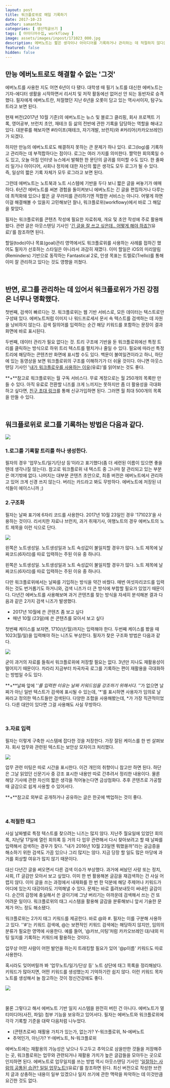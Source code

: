 ```yaml
---
layout: post
title: 워크플로위로 매일 기록하기
date: 2017-10-23
author: samantha
categories: [ 생산적글쓰기 ]
tags: [ 아이디어수집, workflowy ]
image: assets/images/inpost/171023_000.jpg
description: 에버노트는 짧은 생각이나 아이디어를 기록하거나 관리하는 데 적절하지 않다는 판단을 했다. 그래서 선택한 솔루션이 바로 워크플로위다. 다른 앱으로는 내가 매일 보고, 듣고, 읽은 모든 걸 매우 간단하고 가볍게 할 수도 없다.
featured: false
hidden: false
---
```

## 만능 에버노트로도 해결할 수 없는 '그것'

에버노트를 사용한 지도 어연 6년이 다 됐다. 대학생 때 필기 노트를 대신한 에버노트는 기자-에디터 생활을 시작하면서 리서치 및 저작 활동에선 없어선 안 되는 동반자로 승격했다. 필자에게 에버노트란, 처절했던 지난 6년을 오롯이 담고 있는 역사서이자, 탐구노트라고 보면 된다.

현재 버전(2017년 10월 기준)의 에버노트는 뉴스 및 블로그 클리핑, 회사 프로젝트 기록, 영어공부, 브런치 초안, 재테크 등 삶의 전반에 관한 기록을 담당하는 역할을 해내고 있다. 대분류를 해보자면 #라이프(재테크, 자기개발, 브런치)와 #커리어(카카오브레인)가 되겠다.

하지만 만능의 에버노트로도 해결하지 못하는 큰 문제가 하나 있다. 로그(log)를 기록하고 관리하는 데 부적합하다는 점이다. 로그는 여러 가지를 의미한다. 짤막한 회의록일 수도 있고, 오늘 아침 인터넷 뉴스에서 발췌한 한 문단의 글귀를 의미할 수도 있다. 한 줄짜리 일기나 아이디어, 사회나 정치에 대한 자신의 짧은 생각도 모두 로그가 될 수 있다. 즉, 일상의 짧은 기록 자체가 모두 로그라고 보면 된다.

그런데 에버노트는 노트북과 노트 시스템에 기반을 두다 보니 짧은 글을 써놓기가 애매하다. 6년간 에버노트를 써본 경험을 돌이켜보니 에버노트는 긴 글을 편집하거나 다루는 데 최적화돼 있으나 짧은 글 꾸러미를 관리하기엔 적합한 서비스는 아니다. 어떻게 하면 이걸 해결해볼 수 있을지 고민해보던 찰나, 워크플로위(workflowy)에서 바로 그 해답을 찾았다.

필자는 워크플로위를 콘텐츠 작성에 필요한 자료취재, 개요 및 초안 작성에 주로 활용해 왔다. 관련 글은 아웃스탠딩 기사인 '[긴 글을 잘 쓰고 싶은데.. 어떻게 해야 하죠?](http://outstanding.kr/writing20170324/)(유료)'를 참조하면 된다.

할일(todo)이나 목표(goal)관리 영역에서도 워크플로위를 사용하는 사례를 접하긴 했어도 필자가 선호하는 스타일은 아니라서 과감히 재꼈다. 이미 할일은 iOS의 미리알림(Reminders) 기반으로 동작하는 Fantastical 2로, 인생 목표는 트렐로(Trello)를 통해 이미 잘 관리하고 있다는 것도 영향을 끼쳤다.

<br/>

## 반면, 로그를 관리하는 데 있어서 워크플로위가 가진 강점은 너무나 명확했다.

첫번째, 검색이 빠르다는 것. 워크플로위는 웹 기반 서비스로, 모든 데이터는 텍스트로만 구성돼 있다. 에버노트처럼 이미지 나 워드프로세서 문서 속 텍스트를 검색하는 데 자원을 낭비하지 않는다. 검색 질의어를 입력하는 순간 해당 키워드를 포함하는 문장이 결과화면에 바로 표시된다.

두번째, 데이터 관리가 필요 없다는 것. 트리 구조에 기반을 둔 워크플로위에선 특정 트리를 클릭하는 방식으로 하위 트리 텍스트를 펼치거나 줄일 수 있다. 필요에 따라선 특정 트리에 해당하는 콘텐츠만 화면에 표시할 수도 있다. 백문이 불여일견이라고 하니, 하단에 있는 동영상을 보면 워크플로위의 구조를 이해하기가 더 쉬울 것이다. 아니면 아웃스탠딩 기사인 '[내가 워크플로우를 사용하는 이유](http://outstanding.kr/workflowy20170406/)(유료)’를 읽어보는 것도 좋다.

**+**참고로 워크플로위는 월 구독 서비스다. 무료 계정으로는 월 250개의 목록만 만들 수 있다. 아직 유료로 전환할 니즈를 크게 느끼지는 못하지만 좀 더 활용성을 극대화하고 싶다면, [친구 초대 링크](https://workflowy.com/invite/2ca174a0.lnx)를 통해 신규가입하면 된다. 그러면 월 최대 500개의 목록을 만들 수 있다.

<br/>

## 워크플로위로 로그를 기록하는 방법은 다음과 같다.

![](https://github.com/samantha-writer/samantha-writer.github.io/blob/master/assets/images/inpost/171023_001.jpg?raw=true)

### 1.로그를 기록할 트리를 하나 생성한다.

필자의 경우 '업무노트/일기/단상 등’이라고 표기했다(좀 더 세련된 이름이 있으면 좋을 텐데 생각나질 않는다). 참고로 워크플로위 내 텍스트 중 그나마 잘 관리되고 있는 부분은 여기밖에 없다. 나머지는 대부분 콘텐츠 초안으로, 최종 버전은 에버노트에서 관리하고 있어 크게 신경 쓰지 않는다. 버리는 카드라고 봐도 무방하다. 에버노트에 저장된 녀석들이 에이스니까 ;)

### 2.구조화

필자는 날짜 표기에 6자리 코드를 사용한다. 2017년 10월 23일인 경우 '171023’을 사용하는 것이다. 리서치한 자료나 브런치, 과거 취재기사, 여행노트의 경우 에버노트의 노트 제목을 이런 식으로 단다.

![](https://github.com/samantha-writer/samantha-writer.github.io/blob/master/assets/images/inpost/171023_002.jpg?raw=true)

왼쪽은 노트생성일. 노트생성일과 노트 속성값이 불일치할 경우가 많다. 노트 제목에 날짜코드(6자리)를 따로 입력하는 주된 이유 중 하나다.

왼쪽은 노트생성일. 노트생성일과 노트 속성값이 불일치할 경우가 많다. 노트 제목에 날짜코드(6자리)를 따로 입력하는 주된 이유 중 하나다.

다만 워크플로위에서는 날짜를 기입하는 방식을 약간 바꿨다. 매번 여섯자리코드를 입력하는 것도 번거롭기도 하거니와, 검색 니즈가 더 큰 방식에 부합할 필요가 있었기 때문이다. 다년간 에버노트를 사용해보며 과거 콘텐츠를 찾는 방식을 자세히 분석해본 결과 다음과 같은 2가지 검색 니즈가 발생했다.

- 2017년 10월에 쓴 콘텐츠 좀 보고 싶다
- 매년 10월 (23일)에 쓴 콘텐츠를 모아서 보고 싶다

첫번째 케이스를 보자면, 1710(년/월)까지는 입력해야 한다. 두번째 케이스를 봤을 때 1023(월/일)을 입력해야 하는 니즈도 부상한다. 필자가 찾은 구조화 방법은 다음과 같다.

![](https://github.com/samantha-writer/samantha-writer.github.io/blob/master/assets/images/inpost/171023_003.jpg?raw=true)

굳이 과거의 자료를 들춰서 워크플로위에 저장할 필요는 없다. 3년만 지나도 재활용성이 떨어지기 때문이다. 차라리 지금부터 차곡차곡 로그를 기록하는 편이 재활용을 극대화하는 방법일 수도 있다.

**+**날짜 앞에 '*'를 입력한 이유는 날짜 키워드임을 강조하기 위해서다. '*'가 없으면 날짜가 아닌 일반 텍스트가 검색에 표시될 수 있는데, '*'를 표시하면 사용자가 임의로 날짜라고 정의한 텍스트들만 검색된다. 다양한 조합을 사용해봤는데, *가 가장 직관적이었다. 다른 대안이 있다면 그걸 사용해도 사실 무방하다.

<br/>

### 3.자료 입력

필자는 이렇게 구축한 시스템에 잡다한 것을 저장한다. 가장 잘된 케이스를 한 번 살펴보자. 회사 업무와 관련된 텍스트는 보안상 모자이크 처리했다.

![](https://github.com/samantha-writer/samantha-writer.github.io/blob/master/assets/images/inpost/171023_004.jpg?raw=true)

업무 관련 미팅은 따로 시간을 표시한다. 이건 개인의 취향이니 참고만 하면 된다. 하단은 그날 읽었던 신문기사 중 강조 표시한 내용만 따로 간추려서 정리한 내용이다. 물론 해당 기사에 관한 자신의 짧은 생각을 적어놓는다면 금상첨화다. 추후 콘텐츠로 가공할 때 글감으로 쉽게 사용할 수 있어서다.

**+**참고로 외부로 공개하거나 공유하는 글은 한곳에 백업하는 것이 좋다.

<br/>

### 4.적절한 태그

사실 날짜별로 특정 텍스트를 찾으려는 니즈는 많지 않다. 지난주 월요일에 있었던 회의록, 지난달 17일에 열린 회의록 등 거의 다 업무 관련해서 다시 찾아보려고 할 때 날짜를 입력해서 검색하는 경우가 잦다. "내가 2016년 10월 23일엔 뭐했을까"라는 궁금증을 해소하기 위한 검색도 가끔 있으나 그리 많지는 않다. 지금 당장 할 일도 많은 마당에 과거를 회상할 여유가 많지 않기 때문이다.

대신 다년간 글을 써오면서 다른 검색 이슈가 부상했다. 과거에 써놨던 사랑 또는 정치, 사회, IT 글감만 모아서 보고 싶었다. 이미 한 번 활용해본 글감을 재검색하는 건 사실 어렵지 않다. 이미 글을 쓰는 과정에서 내재화를 한 번 한 덕분에 해당 주제어나 키워드가 어디에 있는지 대강이라도 기억해낼 수 있다. 문제는 바로 흘려보내듯이 써내린 글감이다. 순간의 감정에 충실해서 쓴 글이기에 그냥 버리기는 아까운데 검색해서 쓰는 건 또 어려운 일이다. 워크플로위의 태그 시스템을 활용해 글감을 분류해보니 앞서 기술한 문제가 어느 정도 해소됐다.

워크플로위는 2가지 태그 키워드를 제공한다. 바로 @와 #. 필자는 이를 구분해 사용하고 있다. ''#'는 키워드 검색에, @는 보편적인 키워드 검색에는 해당하지 않지만, 임의의 분류가 필요한 영역에 사용한다. 예를 들어, '@카브_미팅’처럼 카카오브레인 대/내외 미팅 일지를 기록하는 키워드에 활용하는 것이다.

업무상 어떤 사람이 어떤 발언을 하는지 트래킹할 필요가 있어 '@p이름’ 키워드도 따로 사용한다.

혹시라도 잊어버릴까 봐 '업무노트/일기/단상 등' 노트 상단에 태그 목록을 정리해놨다. 키워드가 많아지면, 어떤 키워드를 생성했는지 기억하기란 쉽지 않다. 이런 키워드 목차 노트를 생성해서 늘 참고하는 것이 정신건강에도 좋다.

![](https://github.com/samantha-writer/samantha-writer.github.io/blob/master/assets/images/inpost/171023_005.jpg?raw=true)

<br/>

물론 그렇다고 해서 에버노트 기반 일지 시스템을 완전히 버린 건 아니다. 에버노트가 멀티미디어(사진, 파일) 첨부 기능을 보유하고 있어서다. 필자는 에버노트와 워크플로위에 각각 기록할 기준을 대략 다음처럼 나누었다.

- (콘텐츠로써) 재활용 가치가 있는가, 없는가? Y-워크플로위, N-에버노트
- 추억인가, 아닌가? Y-에버노트, N-워크플로위

에버노트에는 재활용의 가능성은 낮으나 두고두고 추억으로 삼을만한 것들을 저장해주는 곳, 워크플로위는 업무와 관련되거나 재활용 가치가 높은 글감들을 모아두는 곳으로 인지하면 된다. 에버노트로 업무일지를 쓰는 방법 역시 아웃스탠딩 기사인 '[일잘하는 사람의 공통된 습관? 일일 업무노트!](http://outstanding.kr/work_note20170717/%0A)(유료)'를 참조하면 된다. 최신 버전으로 작성한 브런치 글과 상충하는 내용이 일부 있겠으나 일지 쓰기에 관한 맥락을 파악하는 데 이것만큼 요긴한 것도 없다.
